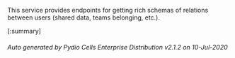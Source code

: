 






This service provides endpoints for getting rich schemas of relations between users (shared data, teams belonging, etc.).

[:summary]

###### Auto generated by Pydio Cells Enterprise Distribution v2.1.2 on 10-Jul-2020
